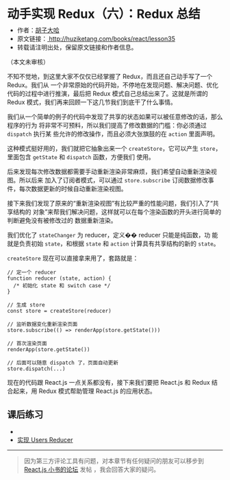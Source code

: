 <div class="post__title">
        <h1>动手实现 Redux（六）：Redux 总结</h1>
    </div>
    <div class="post__meta">
        <p></p>
    </div>
    <div class="post__content"?>
      <ul style="font-size: 14px; margin-top: -10px;">
  <li>
    作者：<a href="https://www.zhihu.com/people/hu-zi-da-ha" target="_blank">胡子大哈</a>
  </li>
  <li>
    原文链接：<a href="http://huziketang.com/books/react/lesson35"> http://huziketang.com/books/react/lesson35 </a>
  </li>
  <li>转载请注明出处，保留原文链接和作者信息。</li>
</ul>

<p>（本文未审核）</p>

<p>不知不觉地，到这里大家不仅仅已经掌握了 Redux，而且还自己动手写了一个 Redux。我们从
一个非常原始的代码开始，不停地在发现问题、解决问题、优化代码的过程中进行推演，最后把 Redux 模式自己总结出来了。这就是所谓的 Redux 模式，我们再来回顾一下这几节我们到底干了什么事情。</p>

<p>我们从一个简单的例子的代码中发现了共享的状态如果可以被任意修改的话，那么程序的行为
将非常不可预料，所以我们提高了修改数据的门槛：你必须通过 <code>dispatch</code> 执行某
些允许的修改操作，而且必须大张旗鼓的在 <code>action</code> 里面声明。</p>

<p>这种模式挺好用的，我们就把它抽象出来一个 <code>createStore</code>，它可以产生 <code>store</code>，里面包含 <code>getState</code> 和 <code>dispatch</code> 函数，方便我们
使用。</p>

<p>后来发现每次修改数据都需要手动重新渲染非常麻烦，我们希望自动重新渲染视图。所以后来
加入了订阅者模式，可以通过 <code>store.subscribe</code> 订阅数据修改事件，每次数据更新的时候自动重新渲染视图。</p>

<p>接下来我们发现了原来的“重新渲染视图”有比较严重的性能问题，我们引入了“共享结构的
对象”来帮我们解决问题，这样就可以在每个渲染函数的开头进行简单的判断避免没有被修改过的
数据重新渲染。</p>

<p>我们优化了 <code>stateChanger</code> 为 reducer，定义�� reducer 只能是纯函数，功
能就是负责初始 <code>state</code>，和根据 <code>state</code> 和 <code>action</code> 计算具有共享结构的新的 <code>state</code>。</p>

<p><code>createStore</code> 现在可以直接拿来用了，套路就是：</p>

<pre><code class="language-javascript">// 定一个 reducer
function reducer (state, action) {
  /* 初始化 state 和 switch case */
}

// 生成 store
const store = createStore(reducer)

// 监听数据变化重新渲染页面
store.subscribe(() =&gt; renderApp(store.getState()))

// 首次渲染页面
renderApp(store.getState())

// 后面可以随意 dispatch 了，页面自动更新
store.dispatch(...)
</code></pre>

<p>现在的代码跟 React.js 一点关系都没有，接下来我们要把 React.js 和 Redux 结合起来，用 Redux 模式帮助管理 React.js 的应用状态。</p>

<h2 id="课后练习">课后练习</h2>
<ul>
  <li></li>
  <li><a target="_blank" href="http://scriptoj.com/problems/16">实现 Users Reducer</a></li>
</ul>

<hr />

<blockquote>
  <p>因为第三方评论工具有问题，对本章节有任何疑问的朋友可以移步到 <a target="_blank" href="http://scriptoj.com/category/4/react-js-小书交流区">React.js 小书的论坛</a> 发帖
，我会回答大家的疑问。</p>
</blockquote>
